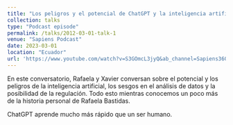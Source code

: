```yaml
---
title: "Los peligros y el potencial de ChatGPT y la inteligencia artificial: Rafaela Bastidas"
collection: talks
type: "Podcast episode"
permalink: /talks/2012-03-01-talk-1
venue: "Sapiens Podcast"
date: 2023-03-01
location: "Ecuador"
url: 'https://www.youtube.com/watch?v=S3GOmcL3jyQ&ab_channel=Sapiens360'
---
```


En este conversatorio, Rafaela y Xavier conversan sobre el potencial y los peligros de la inteligencia artificial, los sesgos en el análisis de datos y la posibilidad de la regulación. Todo esto mientras conocemos un poco más de la historia personal de Rafaela Bastidas. 

ChatGPT aprende mucho más rápido que un ser humano.
